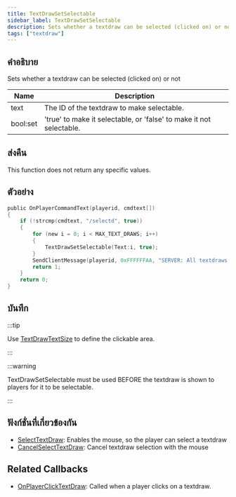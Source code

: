 ```yaml
---
title: TextDrawSetSelectable
sidebar_label: TextDrawSetSelectable
description: Sets whether a textdraw can be selected (clicked on) or not.
tags: ["textdraw"]
---
```


## คำอธิบาย

Sets whether a textdraw can be selected (clicked on) or not

| Name     | Description                                                         |
| -------- | ------------------------------------------------------------------- |
| text     | The ID of the textdraw to make selectable.                          |
| bool:set | 'true' to make it selectable, or 'false' to make it not selectable. |

## ส่งคืน

This function does not return any specific values.

## ตัวอย่าง

```c
public OnPlayerCommandText(playerid, cmdtext[])
{
    if (!strcmp(cmdtext, "/selectd", true))
    {
        for (new i = 0; i < MAX_TEXT_DRAWS; i++)
        {
            TextDrawSetSelectable(Text:i, true);
        }
        SendClientMessage(playerid, 0xFFFFFFAA, "SERVER: All textdraws can be selected now!");
        return 1;
    }
    return 0;
}
```

## บันทึก

:::tip

Use [TextDrawTextSize](TextDrawTextSize) to define the clickable area.

:::

:::warning

TextDrawSetSelectable must be used BEFORE the textdraw is shown to players for it to be selectable.

:::

## ฟังก์ชั่นที่เกี่ยวข้องกัน

- [SelectTextDraw](SelectTextDraw): Enables the mouse, so the player can select a textdraw
- [CancelSelectTextDraw](CancelSelectTextDraw): Cancel textdraw selection with the mouse

## Related Callbacks

- [OnPlayerClickTextDraw](../callbacks/OnPlayerClickTextDraw): Called when a player clicks on a textdraw.
